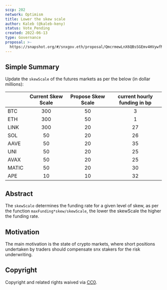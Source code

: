 ```yaml
---
sccp: 202
network: Optimism
title: Lower the skew scale
author: Kaleb (@kaleb-keny)
status: Vote_Pending
created: 2022-06-13
type: Governance
proposal: >-
  https://snapshot.org/#/snxgov.eth/proposal/QmcrmewLnX6QBsSGEmv4HVywfMmqhawWFsrRJsYxAT23k1
---
```


## Simple Summary

<!--"If you can't explain it simply, you don't understand it well enough." Provide a simplified and layman-accessible explanation of the SCCP.-->

Update the `skewScale` of the futures markets as per the below (in dollar millions):

|       	| **Current Skew Scale** 	| **Propose Skew Scale** 	| **current hourly funding in bp** 	|
|-------	|:----------------------:	|:----------------------:	|:------------------------:	|
| BTC   	| 300                    	| 50                     	| 3                        	|
| ETH   	| 300                    	| 50                     	| 1                        	|
| LINK  	| 300                    	| 20                     	| 27                       	|
| SOL   	| 50                     	| 20                     	| 26                       	|
| AAVE  	| 50                     	| 20                     	| 35                       	|
| UNI   	| 50                     	| 20                     	| 25                       	|
| AVAX  	| 50                     	| 20                     	| 25                       	|
| MATIC 	| 50                     	| 20                     	| 30                       	|
| APE   	| 10                     	| 10                     	| 32                       	|

## Abstract

<!--A short (~200 word) description of the variable change proposed.-->

The `skewScale` determines the funding rate for a given level of skew, as per the function `maxFunding*skew/skewScale`, the lower the skewScale the higher the funding rate.

## Motivation

<!--The motivation is critical for SCCPs that want to update variables within Synthetix. It should clearly explain why the existing variable is not incentive aligned. SCCP submissions without sufficient motivation may be rejected outright.-->

The main motivation is the state of crypto markets, where short positions undertaken by traders should compensate snx stakers for the risk underwriting.


## Copyright

Copyright and related rights waived via [CC0](https://creativecommons.org/publicdomain/zero/1.0/).
